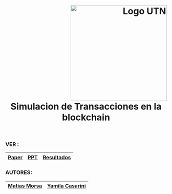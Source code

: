 
<h1>
  <br>
  <div class="row">
  <div class="column" align = "right" ><a href = "http://dds-jv.github.io"><img src = "https://www.frba.utn.edu.ar/wp-content/uploads/logo-utn.ba-horizontal-e1471367724904.jpg" alt="Logo UTN" width="300"></a></div>
    
  <div class="column" align= "center">Simulacion de Transacciones en la blockchain</div>
</div>
  </br>
</h1>


### VER :
| [Paper](https://drive.google.com/open?id=19LpLkq6pgMT4wQ0IWvh0RTS8KWAeUxva)| [PPT](https://drive.google.com/open?id=1haU8bKnwaRTNAohH-p4RdK3IoH_Zi4o7) | [Resultados](https://drive.google.com/open?id=1UWAAuv1XQ3Pp5FCesFl1P5PU3MbxaFGl)  |
| :---------:   |  :----------------:   | :------------:   |


### AUTORES:

| [Matias Morsa](https://www.linkedin.com/in/morsamatias/)| [Yamila Casarini](https://github.com/morsamatias/Simulacion) |
| :---------:   |  :----------------:   |

